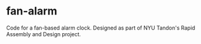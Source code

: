 # fan-alarm

Code for a fan-based alarm clock. Designed as part of NYU Tandon's Rapid Assembly and Design project.
